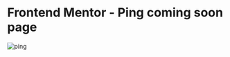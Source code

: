 # Frontend Mentor - Ping coming soon page
![ping](https://github.com/Joeybur/Ping-coming-soon-page/assets/144486623/63ff0e29-e968-4d4f-8e65-c5fe41fa6b61)

